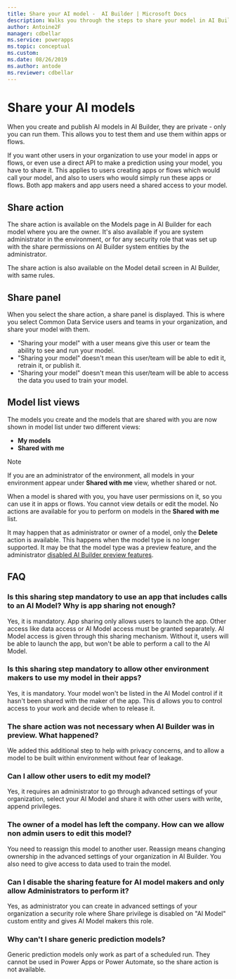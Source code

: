 ```yaml
---
title: Share your AI model -  AI Builder | Microsoft Docs
description: Walks you through the steps to share your model in AI Builder.
author: Antoine2F
manager: cdbellar
ms.service: powerapps
ms.topic: conceptual
ms.custom: 
ms.date: 08/26/2019
ms.author: antode
ms.reviewer: cdbellar
---
```


# Share your AI models

When you create and publish AI  models in AI Builder, they are private - only you can run them. This allows you to test them and use them within apps or flows.

If you want other users in your organization to use your model in apps or flows, or even use a direct API to make a prediction using your model, you have to share it. This applies to users creating apps or flows which would call your model, and also to users who would simply run these apps or flows. Both app makers and app users need a shared access to your model.

## Share action

The share action is available on the Models page in AI Builder for each model where you are the owner. It's also available if you are system administrator in the environment, or for any security role that was set up with the share permissions on AI Builder system entities by the administrator.

The share action is also available on the Model detail screen in AI Builder, with same rules.

## Share panel

When you select the share action, a share panel is displayed. This is where you select Common Data Service users and teams in your organization, and share your model with them.

- "Sharing your model" with a user means give this user or team the ability to see and run your model.
- "Sharing your model" doesn't mean this user/team will be able to edit it, retrain it, or publish it.
- "Sharing your model" doesn't mean this user/team will be able to access the data you used to train your model.

## Model list views

The models you create and the models that are shared with you are now shown in model list under two different views:

- **My models**
- **Shared with me**

 > [!NOTE]
 > If you are an administrator of the environment,  all models in your environment appear under **Shared with me** view, whether shared or not.

When a model is shared with you, you have user permissions on it, so you can use it in apps or flows. You cannot view details or edit the model. No actions are available for you to perform on models in the **Shared with me** list.

It may happen that as administrator or owner of a model, only the **Delete** action is available.  This happens when the model type is no longer supported.  It may be that the model type was a preview feature,  and the administrator [disabled AI Builder preview features](administer.md#enable-or-disable-ai-builder-preview-features).

## FAQ

### Is this sharing step mandatory to use an app that includes calls to an AI Model? Why is app sharing not enough?

Yes, it is mandatory. App sharing only allows users to launch the app. Other access like data access or AI Model access must be granted separately. AI Model access is given through this sharing mechanism. Without it, users will be able to launch the app, but won't be able to perform a call to the AI Model.

### Is this sharing step mandatory to allow other environment makers to use my model in their apps?

Yes, it is mandatory. Your model won't be listed in the AI Model control if it hasn't been shared with the maker of the app. This d allows you to control access to your work and decide when to release it.

### The share action was not necessary when AI Builder was in preview. What happened?

We added this additional step to help with privacy concerns, and to allow a model to be built within environment without fear of leakage.

### Can I allow other users to edit my model?
 
 Yes, it requires an administrator to go through advanced settings of your organization, select your AI Model and share it with other users with write, append privileges.

### The owner of a model has left the company. How can we allow non admin users to edit this model?

 You need to reassign this model to another user. Reassign means changing ownership in the advanced settings of your organization in AI Builder.  You also need to give  access to data used to train the model.

### Can I disable the sharing feature for AI model makers and only allow Administrators to perform it?

Yes, as administrator you can create in advanced settings of your organization a security role where Share privilege is disabled on "AI Model" custom entity and gives AI Model makers this role.

### Why can't I share generic prediction models?

Generic prediction models only work as part of a scheduled run. They cannot be used in Power Apps or Power Automate, so the share action is not available.
